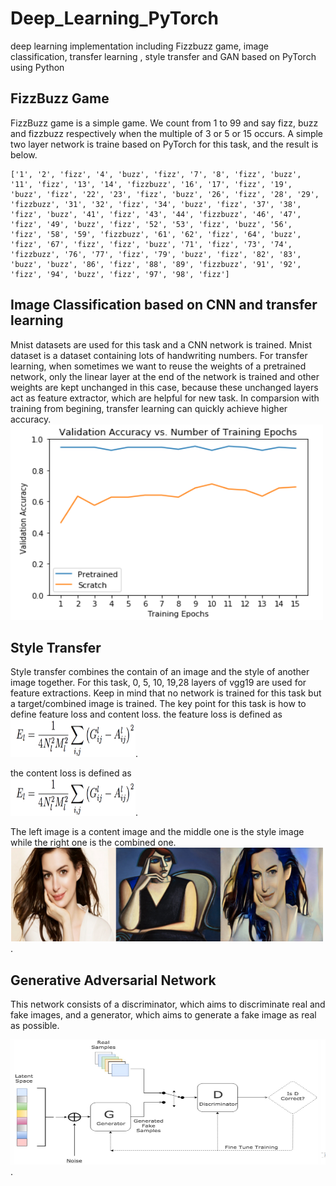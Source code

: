 # Deep_Learning_PyTorch
deep learning implementation including Fizzbuzz game, image classification, transfer learning , style transfer and GAN based on PyTorch using Python

## FizzBuzz Game
FizzBuzz game is a simple game. We count from 1 to 99 and say fizz, buzz and fizzbuzz respectively when the multiple of 3 or 5 or 15 occurs.
A simple two layer network is traine based on PyTorch for this task, and the result is below.
```
['1', '2', 'fizz', '4', 'buzz', 'fizz', '7', '8', 'fizz', 'buzz', '11', 'fizz', '13', '14', 'fizzbuzz', '16', '17', 'fizz', '19', 'buzz', 'fizz', '22', '23', 'fizz', 'buzz', '26', 'fizz', '28', '29', 'fizzbuzz', '31', '32', 'fizz', '34', 'buzz', 'fizz', '37', '38', 'fizz', 'buzz', '41', 'fizz', '43', '44', 'fizzbuzz', '46', '47', 'fizz', '49', 'buzz', 'fizz', '52', '53', 'fizz', 'buzz', '56', 'fizz', '58', '59', 'fizzbuzz', '61', '62', 'fizz', '64', 'buzz', 'fizz', '67', 'fizz', 'fizz', 'buzz', '71', 'fizz', '73', '74', 'fizzbuzz', '76', '77', 'fizz', '79', 'buzz', 'fizz', '82', '83', 'buzz', 'buzz', '86', 'fizz', '88', '89', 'fizzbuzz', '91', '92', 'fizz', '94', 'buzz', 'fizz', '97', '98', 'fizz']
```
## Image Classification based on CNN and transfer learning
Mnist datasets are used for this task and a CNN network is trained. Mnist dataset is a dataset containing lots of handwriting numbers. For transfer learning, when sometimes we want to reuse the weights of a pretrained network, only the linear layer at the end of the network is trained and other weights are kept unchanged in this case, because these unchanged layers act as feature extractor, which are helpful for new task. In comparsion with training from begining, transfer learning can quickly achieve higher accuracy.
<img src="https://github.com/HAOLI-TUKL/Deep_Learning_PyTorch/blob/master/images/transfer1.png" alt="none" width="500" height="313" align="bottom" />

## Style Transfer
Style transfer combines the contain of an image and the style of another image together. For this task, 0, 5, 10, 19,28 layers of vgg19 are used for feature extractions. Keep in mind that no network is trained for this task but a target/combined image is trained. The key point for this task is how to define feature loss and content loss.
the feature loss is defined as   
<img src="https://github.com/HAOLI-TUKL/Deep_Learning_PyTorch/blob/master/images/style1.png" alt="none" width="200" height="60" align="bottom" />.    

the content loss is defined as   
<img src="https://github.com/HAOLI-TUKL/Deep_Learning_PyTorch/blob/master/images/style1.png" alt="none" width="200" height="60" align="bottom" />. 

The left image is a content image and the middle one is the style image while the right one is the combined one.  
<img src="https://github.com/HAOLI-TUKL/Deep_Learning_PyTorch/blob/master/images/style3.png" alt="none" width="500" height="150" align="bottom" />. 

## Generative Adversarial Network
This network consists of a discriminator, which aims to discriminate real and fake images, and a generator, which aims to generate a fake image as real as possible. 

<img src="https://github.com/HAOLI-TUKL/Deep_Learning_PyTorch/blob/master/images/gan.png" alt="none" width="600" height="200" align="bottom" />. 


